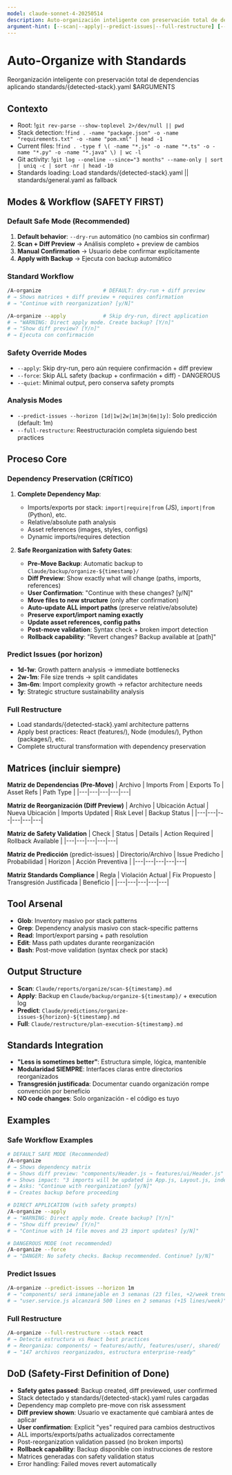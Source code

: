 ```yaml
---
model: claude-sonnet-4-20250514
description: Auto-organización inteligente con preservación total de dependencias/imports/exports/rutas. Predict-issues y full-restructure.
argument-hint: [--scan|--apply|--predict-issues|--full-restructure] [--scope project|module|dir] [--stack auto|react|node|python|java] [--horizon 1d|1w|2w|1m|3m|6m|1y]
---
```


# Auto-Organize with Standards

Reorganización inteligente con preservación total de dependencias aplicando standards/{detected-stack}.yaml $ARGUMENTS

## Contexto  
- Root: !`git rev-parse --show-toplevel 2>/dev/null || pwd`
- Stack detection: !`find . -name "package.json" -o -name "requirements.txt" -o -name "pom.xml" | head -1`
- Current files: !`find . -type f \( -name "*.js" -o -name "*.ts" -o -name "*.py" -o -name "*.java" \) | wc -l`
- Git activity: !`git log --oneline --since="3 months" --name-only | sort | uniq -c | sort -nr | head -10`
- Standards loading: Load standards/{detected-stack}.yaml || standards/general.yaml as fallback

## Modes & Workflow (SAFETY FIRST)

### **Default Safe Mode (Recommended)**
1. **Default behavior**: `--dry-run` automático (no cambios sin confirmar)
2. **Scan + Diff Preview** → Análisis completo + preview de cambios
3. **Manual Confirmation** → Usuario debe confirmar explícitamente
4. **Apply with Backup** → Ejecuta con backup automático

### **Standard Workflow**
```bash
/A-organize                    # DEFAULT: dry-run + diff preview
# → Shows matrices + diff preview + requires confirmation
# → "Continue with reorganization? [y/N]"

/A-organize --apply            # Skip dry-run, direct application
# → "WARNING: Direct apply mode. Create backup? [Y/n]"
# → "Show diff preview? [Y/n]"
# → Ejecuta con confirmación
```

### **Safety Override Modes**
- `--apply`: Skip dry-run, pero aún requiere confirmación + diff preview
- `--force`: Skip ALL safety (backup + confirmación + diff) - DANGEROUS
- `--quiet`: Minimal output, pero conserva safety prompts

### **Analysis Modes**
- `--predict-issues --horizon [1d|1w|2w|1m|3m|6m|1y]`: Solo predicción (default: 1m)
- `--full-restructure`: Reestructuración completa siguiendo best practices

## Proceso Core

### **Dependency Preservation** (CRÍTICO)
1. **Complete Dependency Map**:
   - Imports/exports por stack: `import|require|from` (JS), `import|from` (Python), etc.
   - Relative/absolute path analysis
   - Asset references (images, styles, configs)  
   - Dynamic imports/requires detection

2. **Safe Reorganization with Safety Gates**:
   - **Pre-Move Backup**: Automatic backup to `Claude/backup/organize-${timestamp}/`
   - **Diff Preview**: Show exactly what will change (paths, imports, references)
   - **User Confirmation**: "Continue with these changes? [y/N]"
   - **Move files to new structure** (only after confirmation)
   - **Auto-update ALL import paths** (preserve relative/absolute)
   - **Preserve export/import naming exactly**
   - **Update asset references, config paths**
   - **Post-move validation**: Syntax check + broken import detection
   - **Rollback capability**: "Revert changes? Backup available at [path]"

### **Predict Issues** (por horizon)
- **1d-1w**: Growth pattern analysis → immediate bottlenecks
- **2w-1m**: File size trends → split candidates  
- **3m-6m**: Import complexity growth → refactor architecture needs
- **1y**: Strategic structure sustainability analysis

### **Full Restructure** 
- Load standards/{detected-stack}.yaml architecture patterns
- Apply best practices: React (features/), Node (modules/), Python (packages/), etc.
- Complete structural transformation with dependency preservation

## Matrices (incluir siempre)

**Matriz de Dependencias (Pre-Move)**
| Archivo | Imports From | Exports To | Asset Refs | Path Type |
|---|---|---|---|---|

**Matriz de Reorganización (Diff Preview)**
| Archivo | Ubicación Actual | Nueva Ubicación | Imports Updated | Risk Level | Backup Status |
|---|---|---|---|---|---|

**Matriz de Safety Validation**
| Check | Status | Details | Action Required | Rollback Available |
|---|---|---|---|---|

**Matriz de Predicción** (predict-issues)
| Directorio/Archivo | Issue Predicho | Probabilidad | Horizon | Acción Preventiva |
|---|---|---|---|---|

**Matriz Standards Compliance**
| Regla | Violación Actual | Fix Propuesto | Transgresión Justificada | Beneficio |
|---|---|---|---|---|

## Tool Arsenal
- **Glob**: Inventory masivo por stack patterns
- **Grep**: Dependency analysis masivo con stack-specific patterns
- **Read**: Import/export parsing + path resolution  
- **Edit**: Mass path updates durante reorganización
- **Bash**: Post-move validation (syntax check por stack)

## Output Structure  
- **Scan**: `Claude/reports/organize/scan-${timestamp}.md`
- **Apply**: Backup en `Claude/backup/organize-${timestamp}/` + execution log
- **Predict**: `Claude/predictions/organize-issues-${horizon}-${timestamp}.md`
- **Full**: `Claude/restructure/plan-execution-${timestamp}.md`

## Standards Integration
- **"Less is sometimes better"**: Estructura simple, lógica, mantenible
- **Modularidad SIEMPRE**: Interfaces claras entre directorios reorganizados  
- **Transgresión justificada**: Documentar cuando organización rompe convención por beneficio
- **NO code changes**: Solo organización - el código es tuyo

## Examples

### **Safe Workflow Examples**
```bash
# DEFAULT SAFE MODE (Recommended)
/A-organize
# → Shows dependency matrix
# → Shows diff preview: "components/Header.js → features/ui/Header.js"
# → Shows impact: "3 imports will be updated in App.js, Layout.js, index.js"
# → Asks: "Continue with reorganization? [y/N]"
# → Creates backup before proceeding

# DIRECT APPLICATION (with safety prompts)
/A-organize --apply
# → "WARNING: Direct apply mode. Create backup? [Y/n]"
# → "Show diff preview? [Y/n]"
# → "Continue with 14 file moves and 23 import updates? [y/N]"

# DANGEROUS MODE (not recommended)
/A-organize --force
# → "DANGER: No safety checks. Backup recommended. Continue? [y/N]"
```

### **Predict Issues**
```bash
/A-organize --predict-issues --horizon 1m
# → "components/ será inmanejable en 3 semanas (23 files, +2/week trend)"
# → "user.service.js alcanzará 500 lines en 2 semanas (+15 lines/week)"
```

### **Full Restructure**
```bash
/A-organize --full-restructure --stack react
# → Detecta estructura vs React best practices  
# → Reorganiza: components/ → features/auth/, features/user/, shared/
# → "147 archivos reorganizados, estructura enterprise-ready"
```

## DoD (Safety-First Definition of Done)
- **Safety gates passed**: Backup created, diff previewed, user confirmed
- Stack detectado y standards/{detected-stack}.yaml rules cargadas
- Dependency map completo pre-move con risk assessment
- **Diff preview shown**: Usuario ve exactamente qué cambiará antes de aplicar
- **User confirmation**: Explicit "yes" required para cambios destructivos
- ALL imports/exports/paths actualizados correctamente
- Post-reorganization validation passed (no broken imports)
- **Rollback capability**: Backup disponible con instrucciones de restore
- Matrices generadas con safety validation status
- Error handling: Failed moves revert automatically